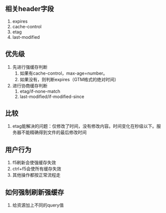 

## 相关header字段

1. expires
2. cache-control
3. etag
4. last-modified


## 优先级

1. 先进行强缓存判断
   1. 如果有cache-control，max-age=number。
   2. 如果没有，则判断expires（GTM格式的绝对时间）
2. 进行协商缓存判断
   1. etag/if-none-match
   2. last-modified/if-modified-since

## 比较

1. etag能解决的问题：仅修改了时间，没有修改内容。时间变化在秒级以下。服务器不能精确得到文件的最后修改时间


## 用户行为

1. f5刷新会使强缓存失效
2. ctrl+f5会使所有缓存失效
3. 其他操作都按正常流程走


## 如何强制刷新强缓存

1. 给资源加上不同的query值
   